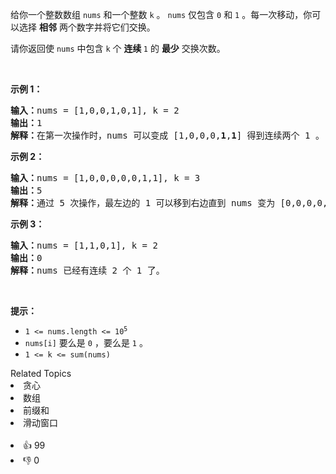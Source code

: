 <p>给你一个整数数组&nbsp;<code>nums</code>&nbsp;和一个整数&nbsp;<code>k</code>&nbsp;。&nbsp;<code>nums</code> 仅包含&nbsp;<code>0</code>&nbsp;和&nbsp;<code>1</code>&nbsp;。每一次移动，你可以选择 <strong>相邻</strong>&nbsp;两个数字并将它们交换。</p>

<p>请你返回使&nbsp;<code>nums</code>&nbsp;中包含&nbsp;<code>k</code>&nbsp;个 <strong>连续&nbsp;</strong><code>1</code>&nbsp;的 <strong>最少</strong>&nbsp;交换次数。</p>

<p>&nbsp;</p>

<p><strong>示例 1：</strong></p>

<pre><b>输入：</b>nums = [1,0,0,1,0,1], k = 2
<b>输出：</b>1
<b>解释：</b>在第一次操作时，nums 可以变成 [1,0,0,0,<strong>1</strong>,<strong>1</strong>] 得到连续两个 1 。
</pre>

<p><strong>示例 2：</strong></p>

<pre><b>输入：</b>nums = [1,0,0,0,0,0,1,1], k = 3
<b>输出：</b>5
<b>解释：</b>通过 5 次操作，最左边的 1 可以移到右边直到 nums 变为 [0,0,0,0,0,<strong>1</strong>,<strong>1</strong>,<strong>1</strong>] 。
</pre>

<p><strong>示例 3：</strong></p>

<pre><b>输入：</b>nums = [1,1,0,1], k = 2
<b>输出：</b>0
<b>解释：</b>nums 已经有连续 2 个 1 了。
</pre>

<p>&nbsp;</p>

<p><strong>提示：</strong></p>

<ul> 
 <li><code>1 &lt;= nums.length &lt;= 10<sup>5</sup></code></li> 
 <li><code>nums[i]</code> 要么是&nbsp;<code>0</code>&nbsp;，要么是&nbsp;<code>1</code>&nbsp;。</li> 
 <li><code>1 &lt;= k &lt;= sum(nums)</code></li> 
</ul>

<div><div>Related Topics</div><div><li>贪心</li><li>数组</li><li>前缀和</li><li>滑动窗口</li></div></div><br><div><li>👍 99</li><li>👎 0</li></div>